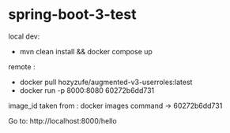 # spring-boot-3-test

local dev:
 - mvn clean install && docker compose up


remote :
 - docker pull hozyzufe/augmented-v3-userroles:latest
 - docker run -p 8000:8080 60272b6dd731

image_id taken from : docker images command -> 60272b6dd731


Go to:
http://localhost:8000/hello




